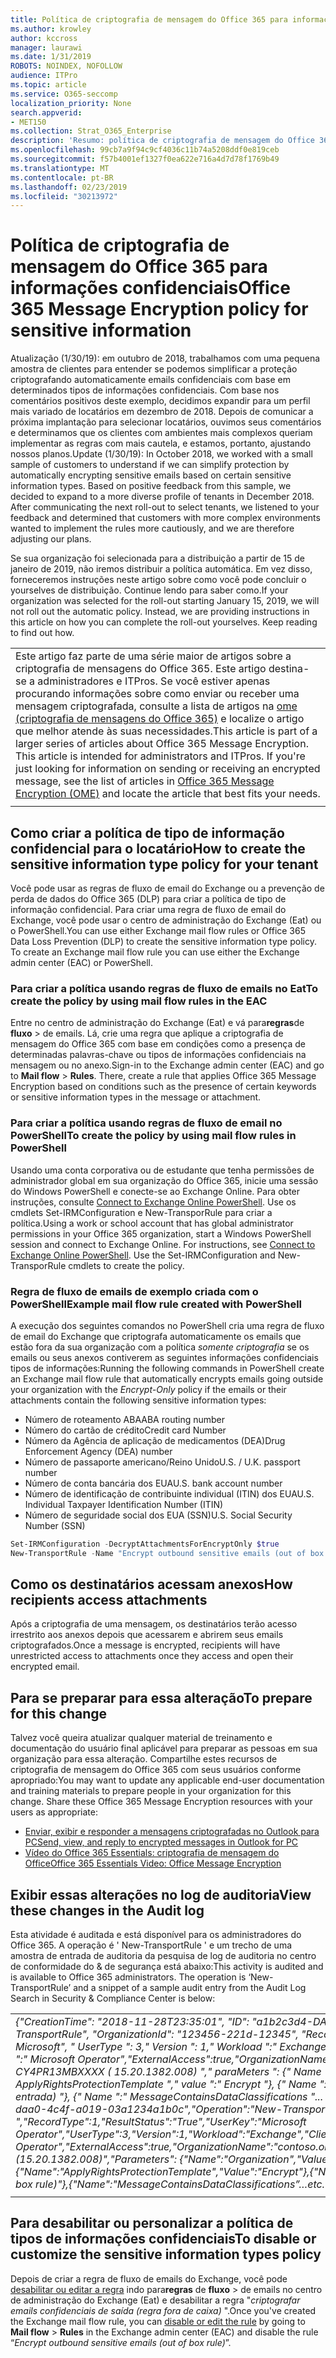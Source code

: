 ```yaml
---
title: Política de criptografia de mensagem do Office 365 para informações confidenciais
ms.author: krowley
author: kccross
manager: laurawi
ms.date: 1/31/2019
ROBOTS: NOINDEX, NOFOLLOW
audience: ITPro
ms.topic: article
ms.service: O365-seccomp
localization_priority: None
search.appverid:
- MET150
ms.collection: Strat_O365_Enterprise
description: 'Resumo: política de criptografia de mensagem do Office 365 para tipos de informações confidenciais agora disponível.'
ms.openlocfilehash: 99cb7a9f94c9cf4036c11b74a5208ddf0e819ceb
ms.sourcegitcommit: f57b4001ef1327f0ea622e716a4d7d78f1769b49
ms.translationtype: MT
ms.contentlocale: pt-BR
ms.lasthandoff: 02/23/2019
ms.locfileid: "30213972"
---
```

# <a name="office-365-message-encryption-policy-for-sensitive-information"></a><span data-ttu-id="44e96-103">Política de criptografia de mensagem do Office 365 para informações confidenciais</span><span class="sxs-lookup"><span data-stu-id="44e96-103">Office 365 Message Encryption policy for sensitive information</span></span>

<span data-ttu-id="44e96-p101">Atualização (1/30/19): em outubro de 2018, trabalhamos com uma pequena amostra de clientes para entender se podemos simplificar a proteção criptografando automaticamente emails confidenciais com base em determinados tipos de informações confidenciais. Com base nos comentários positivos deste exemplo, decidimos expandir para um perfil mais variado de locatários em dezembro de 2018. Depois de comunicar a próxima implantação para selecionar locatários, ouvimos seus comentários e determinamos que os clientes com ambientes mais complexos queriam implementar as regras com mais cautela, e estamos, portanto, ajustando nossos planos.</span><span class="sxs-lookup"><span data-stu-id="44e96-p101">Update (1/30/19): In October 2018, we worked with a small sample of customers to understand if we can simplify protection by automatically encrypting sensitive emails based on certain sensitive information types. Based on positive feedback from this sample, we decided to expand to a more diverse profile of tenants in December 2018. After communicating the next roll-out to select tenants, we listened to your feedback and determined that customers with more complex environments wanted to implement the rules more cautiously, and we are therefore adjusting our plans.</span></span>

<span data-ttu-id="44e96-p102">Se sua organização foi selecionada para a distribuição a partir de 15 de janeiro de 2019, não iremos distribuir a política automática. Em vez disso, forneceremos instruções neste artigo sobre como você pode concluir o yourselves de distribuição. Continue lendo para saber como.</span><span class="sxs-lookup"><span data-stu-id="44e96-p102">If your organization was selected for the roll-out starting January 15, 2019, we will not roll out the automatic policy. Instead, we are providing instructions in this article on how you can complete the roll-out yourselves. Keep reading to find out how.</span></span>

||
|:-----|
|<span data-ttu-id="44e96-p103">Este artigo faz parte de uma série maior de artigos sobre a criptografia de mensagens do Office 365. Este artigo destina-se a administradores e ITPros. Se você estiver apenas procurando informações sobre como enviar ou receber uma mensagem criptografada, consulte a lista de artigos na [ome (criptografia de mensagens do Office 365)](ome.md) e localize o artigo que melhor atende às suas necessidades.</span><span class="sxs-lookup"><span data-stu-id="44e96-p103">This article is part of a larger series of articles about Office 365 Message Encryption. This article is intended for administrators and ITPros. If you're just looking for information on sending or receiving an encrypted message, see the list of articles in [Office 365 Message Encryption (OME)](ome.md) and locate the article that best fits your needs.</span></span> |
||

## <a name="how-to-create-the-sensitive-information-type-policy-for-your-tenant"></a><span data-ttu-id="44e96-113">Como criar a política de tipo de informação confidencial para o locatário</span><span class="sxs-lookup"><span data-stu-id="44e96-113">How to create the sensitive information type policy for your tenant</span></span>

<span data-ttu-id="44e96-p104">Você pode usar as regras de fluxo de email do Exchange ou a prevenção de perda de dados do Office 365 (DLP) para criar a política de tipo de informação confidencial. Para criar uma regra de fluxo de email do Exchange, você pode usar o centro de administração do Exchange (Eat) ou o PowerShell.</span><span class="sxs-lookup"><span data-stu-id="44e96-p104">You can use either Exchange mail flow rules or Office 365 Data Loss Prevention (DLP) to create the sensitive information type policy. To create an Exchange mail flow rule you can use either the Exchange admin center (EAC) or PowerShell.</span></span>

### <a name="to-create-the-policy-by-using-mail-flow-rules-in-the-eac"></a><span data-ttu-id="44e96-116">Para criar a política usando regras de fluxo de emails no Eat</span><span class="sxs-lookup"><span data-stu-id="44e96-116">To create the policy by using mail flow rules in the EAC</span></span>

<span data-ttu-id="44e96-p105">Entre no centro de administração do Exchange (Eat) e vá para**regras**de **fluxo** > de emails. Lá, crie uma regra que aplique a criptografia de mensagem do Office 365 com base em condições como a presença de determinadas palavras-chave ou tipos de informações confidenciais na mensagem ou no anexo.</span><span class="sxs-lookup"><span data-stu-id="44e96-p105">Sign-in to the Exchange admin center (EAC) and go to **Mail flow** > **Rules**. There, create a rule that applies Office 365 Message Encryption based on conditions such as the presence of certain keywords or sensitive information types in the message or attachment.</span></span>

### <a name="to-create-the-policy-by-using-mail-flow-rules-in-powershell"></a><span data-ttu-id="44e96-119">Para criar a política usando regras de fluxo de email no PowerShell</span><span class="sxs-lookup"><span data-stu-id="44e96-119">To create the policy by using mail flow rules in PowerShell</span></span>

<span data-ttu-id="44e96-p106">Usando uma conta corporativa ou de estudante que tenha permissões de administrador global em sua organização do Office 365, inicie uma sessão do Windows PowerShell e conecte-se ao Exchange Online. Para obter instruções, consulte [Connect to Exchange Online PowerShell](https://aka.ms/exopowershell). Use os cmdlets Set-IRMConfiguration e New-TransporRule para criar a política.</span><span class="sxs-lookup"><span data-stu-id="44e96-p106">Using a work or school account that has global administrator permissions in your Office 365 organization, start a Windows PowerShell session and connect to Exchange Online. For instructions, see [Connect to Exchange Online PowerShell](https://aka.ms/exopowershell). Use the Set-IRMConfiguration and New-TransporRule cmdlets to create the policy.</span></span>

### <a name="example-mail-flow-rule-created-with-powershell"></a><span data-ttu-id="44e96-123">Regra de fluxo de emails de exemplo criada com o PowerShell</span><span class="sxs-lookup"><span data-stu-id="44e96-123">Example mail flow rule created with PowerShell</span></span>

<span data-ttu-id="44e96-124">A execução dos seguintes comandos no PowerShell cria uma regra de fluxo de email do Exchange que criptografa automaticamente os emails que estão fora da sua organização com a política *somente criptografia* se os emails ou seus anexos contiverem as seguintes informações confidenciais tipos de informações:</span><span class="sxs-lookup"><span data-stu-id="44e96-124">Running the following commands in PowerShell create an Exchange mail flow rule that automatically encrypts emails going outside your organization with the *Encrypt-Only* policy if the emails or their attachments contain the following sensitive information types:</span></span>

- <span data-ttu-id="44e96-125">Número de roteamento ABA</span><span class="sxs-lookup"><span data-stu-id="44e96-125">ABA routing number</span></span>
- <span data-ttu-id="44e96-126">Número do cartão de crédito</span><span class="sxs-lookup"><span data-stu-id="44e96-126">Credit card Number</span></span>
- <span data-ttu-id="44e96-127">Número da Agência de aplicação de medicamentos (DEA)</span><span class="sxs-lookup"><span data-stu-id="44e96-127">Drug Enforcement Agency (DEA) number</span></span>
- <span data-ttu-id="44e96-p107">Número de passaporte americano/Reino Unido</span><span class="sxs-lookup"><span data-stu-id="44e96-p107">U.S. / U.K. passport number</span></span>
- <span data-ttu-id="44e96-130">Número de conta bancária dos EUA</span><span class="sxs-lookup"><span data-stu-id="44e96-130">U.S. bank account number</span></span>
- <span data-ttu-id="44e96-131">Número de identificação de contribuinte individual (ITIN) dos EUA</span><span class="sxs-lookup"><span data-stu-id="44e96-131">U.S. Individual Taxpayer Identification Number (ITIN)</span></span>
- <span data-ttu-id="44e96-132">Número de seguridade social dos EUA (SSN)</span><span class="sxs-lookup"><span data-stu-id="44e96-132">U.S. Social Security Number (SSN)</span></span>

```powershell
Set-IRMConfiguration -DecryptAttachmentsForEncryptOnly $true
New-TransportRule -Name "Encrypt outbound sensitive emails (out of box rule)" -SentToScope  NotInOrganization  -ApplyRightsProtectionTemplate "Encrypt" -MessageContainsDataClassifications @(@{Name="ABA Routing Number"; minCount="1"},@{Name="Credit Card Number"; minCount="1"},@{Name="Drug Enforcement Agency (DEA) Number"; minCount="1"},@{Name="U.S. / U.K. Passport Number"; minCount="1"},@{Name="U.S. Bank Account Number"; minCount="1"},@{Name="U.S. Individual Taxpayer Identification Number (ITIN)"; minCount="1"},@{Name="U.S. Social Security Number (SSN)"; minCount="1"}) -SenderNotificationType "NotifyOnly"
```

## <a name="how-recipients-access-attachments"></a><span data-ttu-id="44e96-133">Como os destinatários acessam anexos</span><span class="sxs-lookup"><span data-stu-id="44e96-133">How recipients access attachments</span></span>

<span data-ttu-id="44e96-134">Após a criptografia de uma mensagem, os destinatários terão acesso irrestrito aos anexos depois que acessarem e abrirem seus emails criptografados.</span><span class="sxs-lookup"><span data-stu-id="44e96-134">Once a message is encrypted, recipients will have unrestricted access to attachments once they access and open their encrypted email.</span></span>

## <a name="to-prepare-for-this-change"></a><span data-ttu-id="44e96-135">Para se preparar para essa alteração</span><span class="sxs-lookup"><span data-stu-id="44e96-135">To prepare for this change</span></span>

<span data-ttu-id="44e96-p108">Talvez você queira atualizar qualquer material de treinamento e documentação do usuário final aplicável para preparar as pessoas em sua organização para essa alteração. Compartilhe estes recursos de criptografia de mensagem do Office 365 com seus usuários conforme apropriado:</span><span class="sxs-lookup"><span data-stu-id="44e96-p108">You may want to update any applicable end-user documentation and training materials to prepare people in your organization for this change. Share these Office 365 Message Encryption resources with your users as appropriate:</span></span>

- [<span data-ttu-id="44e96-138">Enviar, exibir e responder a mensagens criptografadas no Outlook para PC</span><span class="sxs-lookup"><span data-stu-id="44e96-138">Send, view, and reply to encrypted messages in Outlook for PC</span></span>](https://support.office.com/article/send-view-and-reply-to-encrypted-messages-in-outlook-for-pc-eaa43495-9bbb-4fca-922a-df90dee51980)
- [<span data-ttu-id="44e96-139">Vídeo do Office 365 Essentials: criptografia de mensagem do Office</span><span class="sxs-lookup"><span data-stu-id="44e96-139">Office 365 Essentials Video: Office Message Encryption</span></span>](https://youtu.be/CQR0cG_iEUc)

## <a name="view-these-changes-in-the-audit-log"></a><span data-ttu-id="44e96-140">Exibir essas alterações no log de auditoria</span><span class="sxs-lookup"><span data-stu-id="44e96-140">View these changes in the Audit log</span></span>

<span data-ttu-id="44e96-p109">Esta atividade é auditada e está disponível para os administradores do Office 365. A operação é ' New-TransportRule ' e um trecho de uma amostra de entrada de auditoria da pesquisa de log de auditoria no centro de conformidade do & de segurança está abaixo:</span><span class="sxs-lookup"><span data-stu-id="44e96-p109">This activity is audited and is available to Office 365 administrators. The operation is ‘New-TransportRule’ and a snippet of a sample audit entry from the Audit Log Search in Security & Compliance Center is below:</span></span>

|     |
| --- |
| <span data-ttu-id="44e96-143">*{"CreationTime": "2018-11-28T23:35:01", "ID": "a1b2c3d4-DAA0-4c4f-a019-03a1234a1b0c", "Operation": "New-TransportRule", "OrganizationId": "123456-221d-12345", "RecordType": 1, "ResultStatus": "true", "UserKey": "operador da Microsoft", " UserType ": 3," Version ": 1," Workload ":" Exchange "," ClientIP ":" 123.456.147.68:17584 "," ObjectId ":" "," UserId ":" Microsoft Operator","ExternalAccess":true,"OrganizationName":"contoso. onmicrosoft. com "," OriginatingServer ":" CY4PR13MBXXXX ( 15.20.1382.008) "," paraMeters ": {" Name ":" organização "," valor ":" 123456-221d-12346 "{" Name ":" ApplyRightsProtectionTemplate "," value ":" Encrypt "}, {" Name ":" Name "," value ":" criptografar emails confidenciais (regra de entrada) "}, {" Name ":" MessageContainsDataClassifications "... etc.*</span><span class="sxs-lookup"><span data-stu-id="44e96-143">*{"CreationTime":"2018-11-28T23:35:01","Id":"a1b2c3d4-daa0-4c4f-a019-03a1234a1b0c","Operation":"New-TransportRule","OrganizationId":"123456-221d-12345 ","RecordType":1,"ResultStatus":"True","UserKey":"Microsoft Operator","UserType":3,"Version":1,"Workload":"Exchange","ClientIP":"123.456.147.68:17584","ObjectId":"","UserId":"Microsoft Operator","ExternalAccess":true,"OrganizationName":"contoso.onmicrosoft.com","OriginatingServer":"CY4PR13MBXXXX (15.20.1382.008)","Parameters": {"Name":"Organization","Value":"123456-221d-12346"{"Name":"ApplyRightsProtectionTemplate","Value":"Encrypt"},{"Name":"Name","Value":"Encrypt outbound sensitive emails (out of box rule)"},{"Name":"MessageContainsDataClassifications”…etc.*</span></span> |
| |

## <a name="to-disable-or-customize-the-sensitive-information-types-policy"></a><span data-ttu-id="44e96-144">Para desabilitar ou personalizar a política de tipos de informações confidenciais</span><span class="sxs-lookup"><span data-stu-id="44e96-144">To disable or customize the sensitive information types policy</span></span>

<span data-ttu-id="44e96-145">Depois de criar a regra de fluxo de emails do Exchange, você pode [desabilitar ou editar a regra](https://docs.microsoft.com/exchange/security-and-compliance/mail-flow-rules/manage-mail-flow-rules#enable-or-disable-a-mail-flow-rule) indo para**regras** de **fluxo** > de emails no centro de administração do Exchange (Eat) e desabilitar a regra "*criptografar emails confidenciais de saída (regra fora de caixa)* ".</span><span class="sxs-lookup"><span data-stu-id="44e96-145">Once you've created the Exchange mail flow rule, you can [disable or edit the rule](https://docs.microsoft.com/exchange/security-and-compliance/mail-flow-rules/manage-mail-flow-rules#enable-or-disable-a-mail-flow-rule) by going to **Mail flow** > **Rules** in the Exchange admin center (EAC) and disable the rule “*Encrypt outbound sensitive emails (out of box rule)*”.</span></span>
